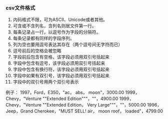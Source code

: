 ### csv文件格式

1. 内码格式不限，可为ASCII、Unicode或者其他。
2. 可含或不含列名，含列名则居文件第一行。
3. 每条记录占一行，以逗号作为字段的分隔符。
4. 每条记录都有同样的字段序列。
5. 列为空也要用逗号表达其存在（两个逗号间无字符而已）
6. 逗号前后的空格会被忽略
7. 字段前后包含有空格，该字段必须用双引号括起来
8. 字段中包含有逗号，该字段必须用双引号括起来
9. 字段中包含有换行符，该字段必须用双引号括起来
10. 字段中如果有双引号，该字段必须用双引号括起来
11. 字段中的双引号用两个双引号表示

例子：
1997，Ford，E350，"ac， abs， moon"，3000.00
1999，Chevy，"Venture ""Extended Edition"""，""，4900.00
1999，Chevy，"Venture ""Extended Edition， Very Large"""，""，5000.00
1996，Jeep，Grand Cherokee，"MUST SELL! air， moon roof， loaded"，4799.00
